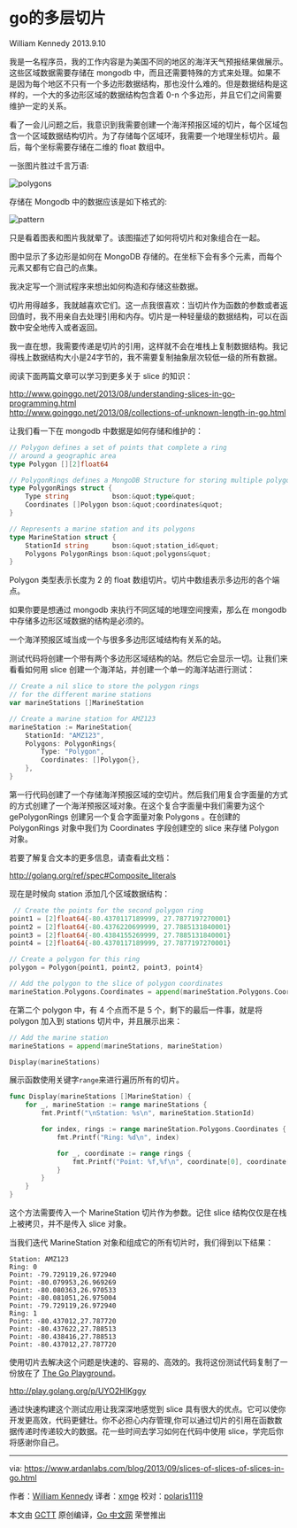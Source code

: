 # go的多层切片

William Kennedy 2013.9.10

我是一名程序员，我的工作内容是为美国不同的地区的海洋天气预报结果做展示。这些区域数据需要存储在 mongodb 中，而且还需要特殊的方式来处理。如果不是因为每个地区不只有一个多边形数据结构，那也没什么难的。但是数据结构是这样的，一个大的多边形区域的数据结构包含着 0-n 个多边形，并且它们之间需要维护一定的关系。

看了一会儿问题之后，我意识到我需要创建一个海洋预报区域的切片，每个区域包含一个区域数据结构切片。为了存储每个区域环，我需要一个地理坐标切片。最后，每个坐标需要存储在二维的 float 数组中。

一张图片胜过千言万语:

![polygons](https://www.ardanlabs.com/images/goinggo/Screen+Shot+2013-09-04+at+5.02.55+PM.png)

存储在 Mongodb 中的数据应该是如下格式的:

![pattern](https://www.ardanlabs.com/images/goinggo/Screen+Shot+2013-09-10+at+3.46.19+PM.png)

只是看着图表和图片我就晕了。该图描述了如何将切片和对象组合在一起。

图中显示了多边形是如何在 MongoDB 存储的。在坐标下会有多个元素，而每个元素又都有它自己的点集。

我决定写一个测试程序来想出如何构造和存储这些数据。

切片用得越多，我就越喜欢它们。这一点我很喜欢：当切片作为函数的参数或者返回值时，我不用亲自去处理引用和内存。切片是一种轻量级的数据结构，可以在函数中安全地传入或者返回。

我一直在想，我需要传递是切片的引用，这样就不会在堆栈上复制数据结构。我记得栈上数据结构大小是24字节的，我不需要复制抽象层次较低一级的所有数据。

阅读下面两篇文章可以学习到更多关于 slice 的知识：

http://www.goinggo.net/2013/08/understanding-slices-in-go-programming.html<br>
http://www.goinggo.net/2013/08/collections-of-unknown-length-in-go.html

让我们看一下在 mongodb 中数据是如何存储和维护的：

```go
// Polygon defines a set of points that complete a ring
// around a geographic area
type Polygon [][2]float64

// PolygonRings defines a MongoDB Structure for storing multiple polygon rings
type PolygonRings struct {
    Type string           bson:&quot;type&quot;
    Coordinates []Polygon bson:&quot;coordinates&quot;
}

// Represents a marine station and its polygons
type MarineStation struct {
    StationId string      bson:&quot;station_id&quot;
    Polygons PolygonRings bson:&quot;polygons&quot;
}
```

Polygon 类型表示长度为 2 的 float 数组切片。切片中数组表示多边形的各个端点。

如果你要是想通过 mongodb 来执行不同区域的地理空间搜索，那么在 mongodb 中存储多边形区域数据的结构是必须的。

一个海洋预报区域当成一个与很多多边形区域结构有关系的站。

测试代码将创建一个带有两个多边形区域结构的站。然后它会显示一切。让我们来看看如何用 slice 创建一个海洋站，并创建一个单一的海洋站进行测试：

```go
// Create a nil slice to store the polygon rings
// for the different marine stations
var marineStations []MarineStation

// Create a marine station for AMZ123
marineStation := MarineStation{
    StationId: "AMZ123",
    Polygons: PolygonRings{
        Type: "Polygon",
        Coordinates: []Polygon{},
    },
}
```

第一行代码创建了一个存储海洋预报区域的空切片。然后我们用复合字面量的方式的方式创建了一个海洋预报区域对象。在这个复合字面量中我们需要为这个 gePolygonRings 创建另一个复合字面量对象 Polygons 。在创建的 PolygonRings 对象中我们为 Coordinates 字段创建空的 slice 来存储 Polygon 对象。

若要了解复合文本的更多信息，请查看此文档：

http://golang.org/ref/spec#Composite_literals

现在是时候向 station 添加几个区域数据结构：

```go
 // Create the points for the second polygon ring
point1 = [2]float64{-80.4370117189999, 27.7877197270001}
point2 = [2]float64{-80.4376220699999, 27.7885131840001}
point3 = [2]float64{-80.4384155269999, 27.7885131840001}
point4 = [2]float64{-80.4370117189999, 27.7877197270001}

// Create a polygon for this ring
polygon = Polygon{point1, point2, point3, point4}

// Add the polygon to the slice of polygon coordinates
marineStation.Polygons.Coordinates = append(marineStation.Polygons.Coordinates, polygon)
 ```

在第二个 polygon 中，有 4 个点而不是 5 个，剩下的最后一件事，就是将 polygon 加入到 stations 切片中，并且展示出来：

```go
// Add the marine station
marineStations = append(marineStations, marineStation)

Display(marineStations)
```

展示函数使用关键字`range`来进行遍历所有的切片。

```go
func Display(marineStations []MarineStation) {
    for _, marineStation := range marineStations {
        fmt.Printf("\nStation: %s\n", marineStation.StationId)

        for index, rings := range marineStation.Polygons.Coordinates {
            fmt.Printf("Ring: %d\n", index)

            for _, coordinate := range rings {
                fmt.Printf("Point: %f,%f\n", coordinate[0], coordinate[1])
            }
        }
    }
}
```

这个方法需要传入一个 MarineStation 切片作为参数。记住 slice 结构仅仅是在栈上被拷贝，并不是传入 slice 对象。

当我们迭代 MarineStation 对象和组成它的所有切片时，我们得到以下结果：

```
Station: AMZ123
Ring: 0
Point: -79.729119,26.972940
Point: -80.079953,26.969269
Point: -80.080363,26.970533
Point: -80.081051,26.975004
Point: -79.729119,26.972940
Ring: 1
Point: -80.437012,27.787720
Point: -80.437622,27.788513
Point: -80.438416,27.788513
Point: -80.437012,27.787720
```

使用切片去解决这个问题是快速的、容易的、高效的。我将这份测试代码复制了一份放在了 [The Go Playground](https://play.golang.org/)。

http://play.golang.org/p/UYO2HIKggy

通过快速构建这个测试应用让我深深地感觉到 slice 具有很大的优点。它可以使你开发更高效，代码更健壮。你不必担心内存管理,你可以通过切片的引用在函数数据传递时传递较大的数据。花一些时间去学习如何在代码中使用 slice，学完后你将感谢你自己。

---

via: https://www.ardanlabs.com/blog/2013/09/slices-of-slices-of-slices-in-go.html

作者：[William Kennedy](https://github.com/ardanlabs/gotraining)
译者：[xmge](https://github.com/xmge)
校对：[polaris1119](https://github.com/polaris1119)

本文由 [GCTT](https://github.com/studygolang/GCTT) 原创编译，[Go 中文网](https://studygolang.com/) 荣誉推出
